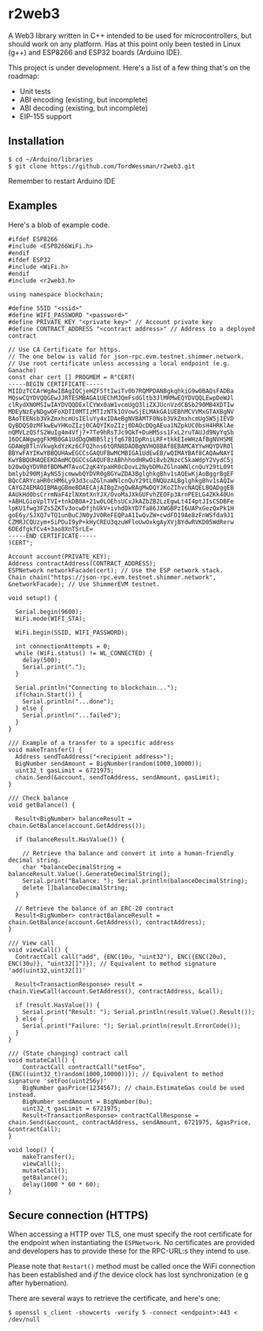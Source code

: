 # r2web3
A Web3 library written in C++ intended to be used for microcontrollers, but should work on any platform. 
Has at this point only been tested in Linux (g++) and ESP8266 and ESP32 boards (Arduino IDE).

This project is under development. Here's a list of a few thing that's on the roadmap:
 * Unit tests
 * ABI encoding (existing, but incomplete)
 * ABI decoding (existing, but incomplete)
 * EIP-155 support

## Installation
```
$ cd ~/Arduino/libraries
$ git clone https://github.com/TordWessman/r2web3.git
```
Remember to restart Arduino IDE

## Examples
Here's a blob of example code.

```
#ifdef ESP8266
#include <ESP8266WiFi.h>
#endif
#ifdef ESP32
#include <WiFi.h>
#endif
#include <r2web3.h>

using namespace blockchain;

#define SSID "<ssid>"
#define WIFI_PASSWORD "<password>"
#define PRIVATE_KEY "<private key>" // Account private key
#define CONTRACT_ADDRESS "<contract address>" // Address to a deployed contract

// Use CA Certificate for https.
// The one below is valid for json-rpc.evm.testnet.shimmer.network.
// Use root certificate unless accessing a local endpoint (e.g. Ganache)
const char cert [] PROGMEM = R"CERT(
-----BEGIN CERTIFICATE-----
MIIDzTCCArWgAwIBAgIQCjeHZF5ftIwiTv0b7RQMPDANBgkqhkiG9w0BAQsFADBa
MQswCQYDVQQGEwJJRTESMBAGA1UEChMJQmFsdGltb3JlMRMwEQYDVQQLEwpDeWJl
clRydXN0MSIwIAYDVQQDExlCYWx0aW1vcmUgQ3liZXJUcnVzdCBSb290MB4XDTIw
MDEyNzEyNDgwOFoXDTI0MTIzMTIzNTk1OVowSjELMAkGA1UEBhMCVVMxGTAXBgNV
BAoTEENsb3VkZmxhcmUsIEluYy4xIDAeBgNVBAMTF0Nsb3VkZmxhcmUgSW5jIEVD
QyBDQS0zMFkwEwYHKoZIzj0CAQYIKoZIzj0DAQcDQgAEua1NZpkUC0bsH4HRKlAe
nQMVLzQSfS2WuIg4m4Vfj7+7Te9hRsTJc9QkT+DuHM5ss1FxL2ruTAUJd9NyYqSb
16OCAWgwggFkMB0GA1UdDgQWBBSlzjfq67B1DpRniLRF+tkkEIeWHzAfBgNVHSME
GDAWgBTlnVkwgkdYzKz6CFQ2hns6tQRN8DAOBgNVHQ8BAf8EBAMCAYYwHQYDVR0l
BBYwFAYIKwYBBQUHAwEGCCsGAQUFBwMCMBIGA1UdEwEB/wQIMAYBAf8CAQAwNAYI
KwYBBQUHAQEEKDAmMCQGCCsGAQUFBzABhhhodHRwOi8vb2NzcC5kaWdpY2VydC5j
b20wOgYDVR0fBDMwMTAvoC2gK4YpaHR0cDovL2NybDMuZGlnaWNlcnQuY29tL09t
bmlyb290MjAyNS5jcmwwbQYDVR0gBGYwZDA3BglghkgBhv1sAQEwKjAoBggrBgEF
BQcCARYcaHR0cHM6Ly93d3cuZGlnaWNlcnQuY29tL0NQUzALBglghkgBhv1sAQIw
CAYGZ4EMAQIBMAgGBmeBDAECAjAIBgZngQwBAgMwDQYJKoZIhvcNAQELBQADggEB
AAUkHd0bsCrrmNaF4zlNXmtXnYJX/OvoMaJXkGUFvhZEOFp3ArnPEELG4ZKk40Un
+ABHLGioVplTVI+tnkDB0A+21w0LOEhsUCxJkAZbZB2LzEgwLt4I4ptJIsCSDBFe
lpKU1fwg3FZs5ZKTv3ocwDfjhUkV+ivhdDkYD7fa86JXWGBPzI6UAPxGezQxPk1H
goE6y/SJXQ7vTQ1unBuCJN0yJV0ReFEQPaA1IwQvZW+cwdFD19Ae8zFnWSfda9J1
CZMRJCQUzym+5iPDuI9yP+kHyCREU3qzuWFloUwOxkgAyXVjBYdwRVKD05WdRerw
6DEdfgkfCv4+3ao8XnTSrLE=
-----END CERTIFICATE-----
)CERT";

Account account(PRIVATE_KEY);
Address contractAddress(CONTRACT_ADDRESS);
ESPNetwork networkFacade(cert); // Use the ESP network stack.
Chain chain("https://json-rpc.evm.testnet.shimmer.network", &networkFacade); // Use ShimmerEVM testnet.

void setup() {

  Serial.begin(9600);
  WiFi.mode(WIFI_STA);

  WiFi.begin(SSID, WIFI_PASSWORD);

  int connectionAttempts = 0;
  while (WiFi.status() != WL_CONNECTED) {
    delay(500);
    Serial.print(".");
  }
  
  Serial.println("Connecting to blockchain...");
  if(chain.Start()) {
    Serial.println("...done");
  } else {
    Serial.println("...failed");
  }
}

/// Example of a transfer to a specific address
void makeTransfer() {
  Address sendToAddress("<recipient address>");
  BigNumber sendAmount = BigNumber(random(1000,10000));
  uint32_t gasLimit = 6721975;
  chain.Send(&account, sendToAddress, sendAmount, gasLimit);
}

/// Check balance
void getBalance() {

  Result<BigNumber> balanceResult = chain.GetBalance(account.GetAddress());

  if (balanceResult.HasValue()) {

    // Retrieve tha balance and convert it into a human-friendly decimal string.
    char *balanceDecimalString = balanceResult.Value().GenerateDecimalString();
    Serial.print("Balance: "); Serial.println(balanceDecimalString);
    delete []balanceDecimalString;
  }

  // Retrieve the balance of an ERC-20 contract
  Result<BigNumber> contractBalanceResult = chain.GetBalance(account.GetAddress(), contractAddress);
}

/// View call
void viewCall() {
  ContractCall call("add", {ENC(10u, "uint32"), ENC({ENC(20u), ENC(30u)}, "uint32[]")}); // Equivalent to method signature 'add(uint32,uint32[])'
  
  Result<TransactionResponse> result = chain.ViewCall(account.GetAddress(), contractAddress, &call);
  
  if (result.HasValue()) {
    Serial.print("Result: "); Serial.println(result.Value().Result());
  } else {
    Serial.print("Failure: "); Serial.println(result.ErrorCode());
  }
}

/// (State changing) contract call
void mutateCall() {
    ContractCall contractCall("setFoo", {ENC((uint32_t)random(1000,10000))}); // Equivalent to method signature 'setFoo(uint256y)'
    BigNumber gasPrice(1234567); // chain.EstimateGas could be used instead.
    BigNumber sendAmount = BigNumber(0u);
    uint32_t gasLimit = 6721975;
    Result<TransactionResponse> contractCallResponse = chain.Send(&account, contractAddress, sendAmount, 6721975, &gasPrice, &contractCall);
}

void loop() {
    makeTransfer();
    viewCall();
    mutateCall();
    getBalance();
    delay(1000 * 60 * 60);
}
```

## Secure connection (HTTPS)
When accessing a HTTP over TLS, one must specify the root certificate for the endpoint when instantiating the `ESPNetwork`. No certificates are provided and developers has to provide these for the RPC-URL:s they intend to use.

Please note that `Restart()` method must be called once the WiFi connection has been established and _if_ the device clock has lost synchronization (e g after hybernation).

There are several ways to retrieve the certificate, and here's one:
```
$ openssl s_client -showcerts -verify 5 -connect <endpoint>:443 < /dev/null
```
